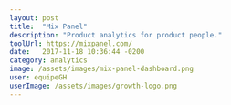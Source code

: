 ```yaml
---
layout: post
title:  "Mix Panel"
description: "Product analytics for product people."
toolUrl: https://mixpanel.com/
date:   2017-11-18 10:36:44 -0200
category: analytics
image: /assets/images/mix-panel-dashboard.png
user: equipeGH
userImage: /assets/images/growth-logo.png
---
```

